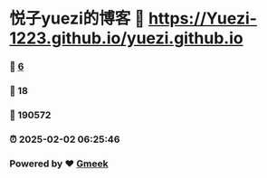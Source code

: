 # 悦子yuezi的博客 :link: https://Yuezi-1223.github.io/yuezi.github.io 
### :page_facing_up: [6](https://Yuezi-1223.github.io/yuezi.github.io/tag.html) 
### :speech_balloon: 18 
### :hibiscus: 190572 
### :alarm_clock: 2025-02-02 06:25:46 
### Powered by :heart: [Gmeek](https://github.com/Meekdai/Gmeek)

